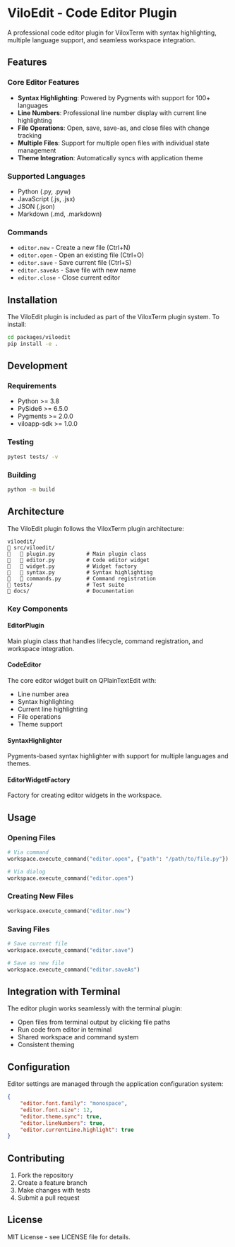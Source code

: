 # ViloEdit - Code Editor Plugin

A professional code editor plugin for ViloxTerm with syntax highlighting, multiple language support, and seamless workspace integration.

## Features

### Core Editor Features
- **Syntax Highlighting**: Powered by Pygments with support for 100+ languages
- **Line Numbers**: Professional line number display with current line highlighting
- **File Operations**: Open, save, save-as, and close files with change tracking
- **Multiple Files**: Support for multiple open files with individual state management
- **Theme Integration**: Automatically syncs with application theme

### Supported Languages
- Python (.py, .pyw)
- JavaScript (.js, .jsx)
- JSON (.json)
- Markdown (.md, .markdown)

### Commands
- `editor.new` - Create a new file (Ctrl+N)
- `editor.open` - Open an existing file (Ctrl+O)
- `editor.save` - Save current file (Ctrl+S)
- `editor.saveAs` - Save file with new name
- `editor.close` - Close current editor

## Installation

The ViloEdit plugin is included as part of the ViloxTerm plugin system. To install:

```bash
cd packages/viloedit
pip install -e .
```

## Development

### Requirements
- Python >= 3.8
- PySide6 >= 6.5.0
- Pygments >= 2.0.0
- viloapp-sdk >= 1.0.0

### Testing
```bash
pytest tests/ -v
```

### Building
```bash
python -m build
```

## Architecture

The ViloEdit plugin follows the ViloxTerm plugin architecture:

```
viloedit/
   src/viloedit/
      plugin.py          # Main plugin class
      editor.py          # Code editor widget
      widget.py          # Widget factory
      syntax.py          # Syntax highlighting
      commands.py        # Command registration
   tests/                 # Test suite
   docs/                  # Documentation
```

### Key Components

#### EditorPlugin
Main plugin class that handles lifecycle, command registration, and workspace integration.

#### CodeEditor
The core editor widget built on QPlainTextEdit with:
- Line number area
- Syntax highlighting
- Current line highlighting
- File operations
- Theme support

#### SyntaxHighlighter
Pygments-based syntax highlighter with support for multiple languages and themes.

#### EditorWidgetFactory
Factory for creating editor widgets in the workspace.

## Usage

### Opening Files
```python
# Via command
workspace.execute_command("editor.open", {"path": "/path/to/file.py"})

# Via dialog
workspace.execute_command("editor.open")
```

### Creating New Files
```python
workspace.execute_command("editor.new")
```

### Saving Files
```python
# Save current file
workspace.execute_command("editor.save")

# Save as new file
workspace.execute_command("editor.saveAs")
```

## Integration with Terminal

The editor plugin works seamlessly with the terminal plugin:

- Open files from terminal output by clicking file paths
- Run code from editor in terminal
- Shared workspace and command system
- Consistent theming

## Configuration

Editor settings are managed through the application configuration system:

```json
{
    "editor.font.family": "monospace",
    "editor.font.size": 12,
    "editor.theme.sync": true,
    "editor.lineNumbers": true,
    "editor.currentLine.highlight": true
}
```

## Contributing

1. Fork the repository
2. Create a feature branch
3. Make changes with tests
4. Submit a pull request

## License

MIT License - see LICENSE file for details.